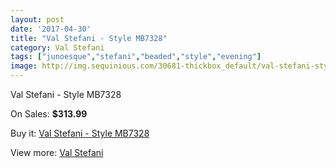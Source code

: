```yaml
---
layout: post
date: '2017-04-30'
title: "Val Stefani - Style MB7328"
category: Val Stefani
tags: ["junoesque","stefani","beaded","style","evening"]
image: http://img.sequinious.com/30681-thickbox_default/val-stefani-style-mb7328.jpg
---
```

Val Stefani - Style MB7328

On Sales: **$313.99**
<a href="https://www.sequinious.com/val-stefani/7919-val-stefani-style-mb7328.html"><amp-img layout="responsive" width="600" height="600" src="//img.sequinious.com/30681-thickbox_default/val-stefani-style-mb7328.jpg" alt="Val Stefani - Style MB7328 0" /></a>
<a href="https://www.sequinious.com/val-stefani/7919-val-stefani-style-mb7328.html"><amp-img layout="responsive" width="600" height="600" src="//img.sequinious.com/30682-thickbox_default/val-stefani-style-mb7328.jpg" alt="Val Stefani - Style MB7328 1" /></a>

Buy it: [Val Stefani - Style MB7328](https://www.sequinious.com/val-stefani/7919-val-stefani-style-mb7328.html "Val Stefani - Style MB7328")

View more: [Val Stefani](https://www.sequinious.com/69-Val-Stefani "Val Stefani")